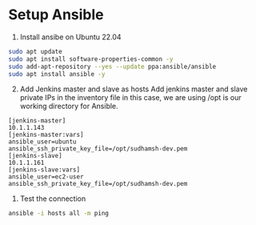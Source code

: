 
# Setup Ansible
1. Install ansibe on Ubuntu 22.04 
```sh 
sudo apt update
sudo apt install software-properties-common -y
sudo add-apt-repository --yes --update ppa:ansible/ansible
sudo apt install ansible -y
```

2. Add Jenkins master and slave as hosts 
Add jenkins master and slave private IPs in the inventory file 
in this case, we are using /opt is our working directory for Ansible. 
```
[jenkins-master]
10.1.1.143
[jenkins-master:vars]
ansible_user=ubuntu
ansible_ssh_private_key_file=/opt/sudhamsh-dev.pem
[jenkins-slave]
10.1.1.161
[jenkins-slave:vars]
ansible_user=ec2-user
ansible_ssh_private_key_file=/opt/sudhamsh-dev.pem
```

1. Test the connection  
```sh
ansible -i hosts all -m ping 
```
